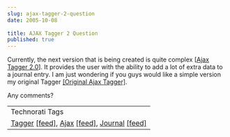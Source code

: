 ```yaml
---
slug: ajax-tagger-2-question
date: 2005-10-08
 
title: AJAX Tagger 2 Question
published: true
---
```

Currently, the next version that is being created is quite complex [<a href="http://www.kinlan.co.uk/AjaxExperiments/AjaxTag2">Ajax Tagger 2.0</a>].  It provides the user with the ability to add a lot of extra data to a journal entry.  I am just wondering if you guys would like a simple version my original Tagger <a href="http://www.kinlan.co.uk/AjaxExperiments/AjaxTag">[Original Ajax Tagger]</a>.<p />Any comments?<p /><table class="TechnoratiHead TagHeader">
<tr><td>Technorati Tags</td></tr>
<tr class="Technorati"><td>
<a href="https://paul.kinlan.me/tags/Tagger" class="Tag" rel="tag">Tagger</a> <a href="http://feeds.technorati.com/feed/posts/tag/Tagger" class="Tag">[feed]</a>, <a href="https://paul.kinlan.me/tags/Ajax" class="Tag" rel="tag">Ajax</a> <a href="http://feeds.technorati.com/feed/posts/tag/Ajax" class="Tag">[feed]</a>, <a href="https://paul.kinlan.me/tags/Journal" class="Tag" rel="tag">Journal</a> <a href="http://feeds.technorati.com/feed/posts/tag/Journal" class="Tag">[feed]</a>
</td></tr>
</table><div class="blogger-post-footer"><img class="posterous_download_image" src="https://blogger.googleusercontent.com/tracker/8109338-112881119397327126?l=www.kinlan.co.uk%2Findex.html" height="1" alt="" width="1" /></div>

